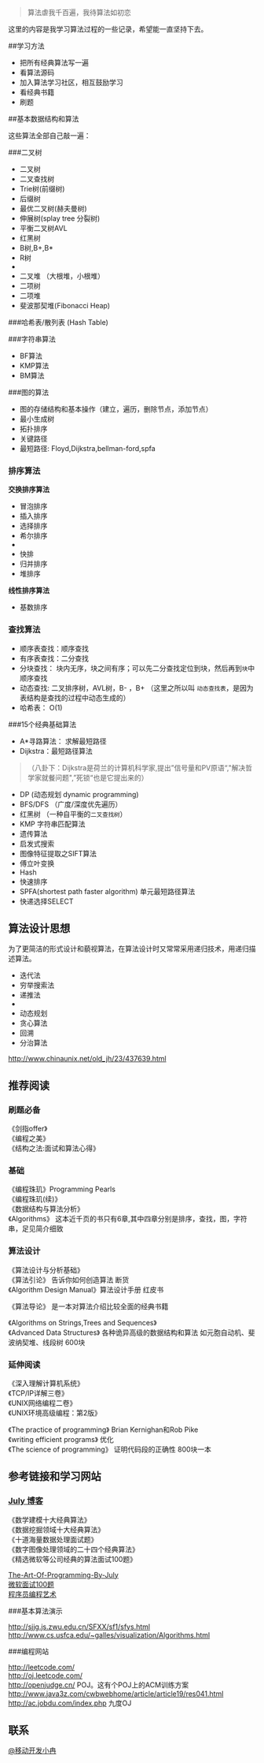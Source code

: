 
>算法虐我千百遍，我待算法如初恋

这里的内容是我学习算法过程的一些记录，希望能一直坚持下去。

##学习方法
 
* 把所有经典算法写一遍  
* 看算法源码   
* 加入算法学习社区，相互鼓励学习   
* 看经典书籍  
* 刷题   


##基本数据结构和算法

这些算法全部自己敲一遍：

###二叉树
* 二叉树    
* 二叉查找树  
* Trie树(前缀树)  
* 后缀树  
* 最优二叉树(赫夫曼树)  
* 伸展树(splay tree 分裂树)   
* 平衡二叉树AVL    
* 红黑树  
* B树,B+,B*  
* R树  
* 
* 二叉堆 （大根堆，小根堆）   
* 二项树    
* 二项堆  
* 斐波那契堆(Fibonacci Heap)   
  
  
###哈希表/散列表 (Hash Table)
  
  
###字符串算法  

* BF算法  
* KMP算法  
* BM算法  
  
  
###图的算法

* 图的存储结构和基本操作（建立，遍历，删除节点，添加节点）   
* 最小生成树  
* 拓扑排序  
* 关键路径  
* 最短路径: Floyd,Dijkstra,bellman-ford,spfa  
  
  
  
### 排序算法

**交换排序算法**

* 冒泡排序
* 插入排序    
* 选择排序    
* 希尔排序
* 
* 快排   
* 归并排序  
* 堆排序

**线性排序算法**
  
* 基数排序  
  
  
### 查找算法  

* 顺序表查找：顺序查找  
* 有序表查找：二分查找  
* 分块查找： 块内无序，块之间有序；可以先二分查找定位到块，然后再到`块`中顺序查找  
* 动态查找:  二叉排序树，AVL树，B- ，B+    （这里之所以叫 `动态查找表`，是因为表结构是查找的过程中动态生成的）
* 哈希表：  O(1)     


###15个经典基础算法

* A*寻路算法： 求解最短路径 
* Dijkstra：最短路径算法 
>（八卦下：Dijkstra是荷兰的计算机科学家,提出”信号量和PV原语“,"解决哲学家就餐问题",”死锁“也是它提出来的） 

* DP (动态规划 dynamic programming)   
* BFS/DFS （广度/深度优先遍历）    
* 红黑树 （一种自平衡的`二叉查找树`）  
* KMP    字符串匹配算法   
* 遗传算法  
* 启发式搜索   
* 图像特征提取之SIFT算法  
* 傅立叶变换  
* Hash  
* 快速排序  
* SPFA(shortest path faster algorithm)  单元最短路径算法  
* 快递选择SELECT    
  
    
  
## 算法设计思想

为了更简洁的形式设计和藐视算法，在算法设计时又常常采用递归技术，用递归描述算法。  
  
  
* 迭代法  
* 穷举搜索法  
* 递推法  
* 
* 动态规划  
* 贪心算法  
* 回溯  
* 分治算法  

http://www.chinaunix.net/old_jh/23/437639.html



## 推荐阅读


### 刷题必备  

《剑指offer》  
《编程之美》  
《结构之法:面试和算法心得》  

### 基础

《编程珠玑》Programming Pearls   
《编程珠玑(续)》   
《数据结构与算法分析》   
《Algorithms》 这本近千页的书只有6章,其中四章分别是排序，查找，图，字符串，足见简介细致     

### 算法设计 

《算法设计与分析基础》    
《算法引论》 告诉你如何创造算法   断货        
《Algorithm Design Manual》算法设计手册 红皮书  

《算法导论》 是一本对算法介绍比较全面的经典书籍   
     
《Algorithms on Strings,Trees and Sequences》    
《Advanced Data Structures》 各种诡异高级的数据结构和算法 如元胞自动机、斐波纳契堆、线段树  600块    
  
 
### 延伸阅读 
   
《深入理解计算机系统》    
《TCP/IP详解三卷》    
《UNIX网络编程二卷》  
《UNIX环境高级编程：第2版》  
    
     
《The practice of programming》   Brian Kernighan和Rob Pike    
《writing efficient programs》  优化   
《The science of programming》 证明代码段的正确性   800块一本   


## 参考链接和学习网站

### [July 博客](http://blog.csdn.net/v_july_v) 

《数学建模十大经典算法》    
《数据挖掘领域十大经典算法》    
《十道海量数据处理面试题》      
《数字图像处理领域的二十四个经典算法》    
《精选微软等公司经典的算法面试100题》 


[The-Art-Of-Programming-By-July](https://github.com/julycoding/The-Art-Of-Programming-By-July)   
[微软面试100题](http://blog.csdn.net/column/details/ms100.html)   
[程序员编程艺术](http://blog.csdn.net/v_JULY_v/article/details/6460494)   


###基本算法演示 

http://sjjg.js.zwu.edu.cn/SFXX/sf1/sfys.html  
http://www.cs.usfca.edu/~galles/visualization/Algorithms.html  
  
   
###编程网站

http://leetcode.com/  
http://oj.leetcode.com/  
http://openjudge.cn/   POJ。这有个POJ上的ACM训练方案 http://www.java3z.com/cwbwebhome/article/article19/res041.html  
http://ac.jobdu.com/index.php  九度OJ  
  

## 联系

[@移动开发小冉](http://weibo.com/ranwj)



